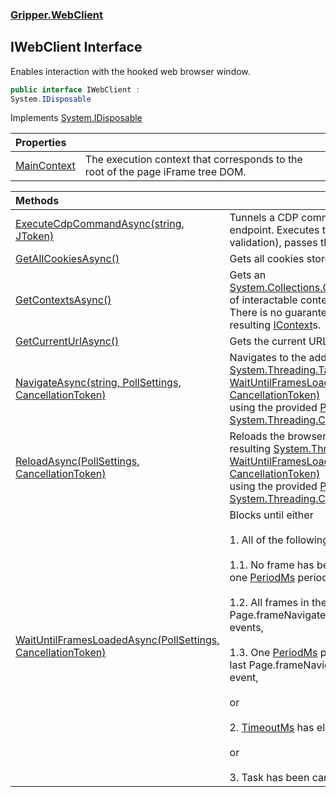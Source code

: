 ### [Gripper.WebClient](Gripper_WebClient 'Gripper.WebClient')
## IWebClient Interface
Enables interaction with the hooked web browser window.  
```csharp
public interface IWebClient :
System.IDisposable
```

Implements [System.IDisposable](https://docs.microsoft.com/en-us/dotnet/api/System.IDisposable 'System.IDisposable')  

| Properties | |
| :--- | :--- |
| [MainContext](Gripper_WebClient_IWebClient_MainContext 'Gripper.WebClient.IWebClient.MainContext') | The execution context that corresponds to the root of the page iFrame tree DOM.<br/> |

| Methods | |
| :--- | :--- |
| [ExecuteCdpCommandAsync(string, JToken)](Gripper_WebClient_IWebClient_ExecuteCdpCommandAsync(string_Newtonsoft_Json_Linq_JToken) 'Gripper.WebClient.IWebClient.ExecuteCdpCommandAsync(string, Newtonsoft.Json.Linq.JToken)') | Tunnels a CDP command directly to the CDP client endpoint. Executes the command literally (no validation), passes the result unmodified.<br/> |
| [GetAllCookiesAsync()](Gripper_WebClient_IWebClient_GetAllCookiesAsync() 'Gripper.WebClient.IWebClient.GetAllCookiesAsync()') | Gets all cookies stored by the browser.<br/> |
| [GetContextsAsync()](Gripper_WebClient_IWebClient_GetContextsAsync() 'Gripper.WebClient.IWebClient.GetContextsAsync()') | Gets an [System.Collections.Generic.IReadOnlyCollection&lt;&gt;](https://docs.microsoft.com/en-us/dotnet/api/System.Collections.Generic.IReadOnlyCollection-1 'System.Collections.Generic.IReadOnlyCollection`1') of interactable contexts.<br/>There is no guarantee w.r.t. the lifespan of the resulting [IContext](Gripper_WebClient_IContext 'Gripper.WebClient.IContext')s.<br/> |
| [GetCurrentUrlAsync()](Gripper_WebClient_IWebClient_GetCurrentUrlAsync() 'Gripper.WebClient.IWebClient.GetCurrentUrlAsync()') | Gets the current URL of the top page.<br/> |
| [NavigateAsync(string, PollSettings, CancellationToken)](Gripper_WebClient_IWebClient_NavigateAsync(string_Gripper_WebClient_PollSettings_System_Threading_CancellationToken) 'Gripper.WebClient.IWebClient.NavigateAsync(string, Gripper.WebClient.PollSettings, System.Threading.CancellationToken)') | Navigates to the address and awaits the resulting [System.Threading.Tasks.Task](https://docs.microsoft.com/en-us/dotnet/api/System.Threading.Tasks.Task 'System.Threading.Tasks.Task') of [WaitUntilFramesLoadedAsync(PollSettings, CancellationToken)](Gripper_WebClient_IWebClient_WaitUntilFramesLoadedAsync(Gripper_WebClient_PollSettings_System_Threading_CancellationToken) 'Gripper.WebClient.IWebClient.WaitUntilFramesLoadedAsync(Gripper.WebClient.PollSettings, System.Threading.CancellationToken)')<br/>using the provided [PollSettings](Gripper_WebClient_PollSettings 'Gripper.WebClient.PollSettings') and [System.Threading.CancellationToken](https://docs.microsoft.com/en-us/dotnet/api/System.Threading.CancellationToken 'System.Threading.CancellationToken') |
| [ReloadAsync(PollSettings, CancellationToken)](Gripper_WebClient_IWebClient_ReloadAsync(Gripper_WebClient_PollSettings_System_Threading_CancellationToken) 'Gripper.WebClient.IWebClient.ReloadAsync(Gripper.WebClient.PollSettings, System.Threading.CancellationToken)') | Reloads the browser window and awaits the resulting [System.Threading.Tasks.Task](https://docs.microsoft.com/en-us/dotnet/api/System.Threading.Tasks.Task 'System.Threading.Tasks.Task') of [WaitUntilFramesLoadedAsync(PollSettings, CancellationToken)](Gripper_WebClient_IWebClient_WaitUntilFramesLoadedAsync(Gripper_WebClient_PollSettings_System_Threading_CancellationToken) 'Gripper.WebClient.IWebClient.WaitUntilFramesLoadedAsync(Gripper.WebClient.PollSettings, System.Threading.CancellationToken)')<br/>using the provided [PollSettings](Gripper_WebClient_PollSettings 'Gripper.WebClient.PollSettings') and [System.Threading.CancellationToken](https://docs.microsoft.com/en-us/dotnet/api/System.Threading.CancellationToken 'System.Threading.CancellationToken') |
| [WaitUntilFramesLoadedAsync(PollSettings, CancellationToken)](Gripper_WebClient_IWebClient_WaitUntilFramesLoadedAsync(Gripper_WebClient_PollSettings_System_Threading_CancellationToken) 'Gripper.WebClient.IWebClient.WaitUntilFramesLoadedAsync(Gripper.WebClient.PollSettings, System.Threading.CancellationToken)') | Blocks until either<br/><br/>1. All of the following has happened:<br/><br/>1.1. No frame has been added to the frame tree for one [PeriodMs](Gripper_WebClient_PollSettings_PeriodMs 'Gripper.WebClient.PollSettings.PeriodMs') period,<br/><br/>1.2. All frames in the frame tree have received the Page.frameNavigated and Page.frameLoaded events,<br/><br/>1.3. One [PeriodMs](Gripper_WebClient_PollSettings_PeriodMs 'Gripper.WebClient.PollSettings.PeriodMs') period has elapsed since the last Page.frameNavigated or Page.frameLoaded event,<br/><br/>or<br/><br/>2. [TimeoutMs](Gripper_WebClient_PollSettings_TimeoutMs 'Gripper.WebClient.PollSettings.TimeoutMs') has elapsed.<br/><br/>or<br/><br/>3. Task has been cancelled.<br/> |
